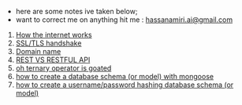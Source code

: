 - here are some notes ive taken below;
- want to correct me on anything hit me : hassanamiri.ai@gmail.com

1.  [How the internet works](/note/internet.md)
2.  [SSL/TLS handshake](/note/SSL_TLS_Handshake.md)
3.  [Domain name](/note/domainName.md)
4.  [REST VS RESTFUL API](/note/restVsRestfulApi.md)
5.  [oh ternary operator is goated](/note/ternary.md)
6.  [how to create a database schema (or model) with mongoose](/note/expense_schema.md)
7.  [how to create a username/password hashing database schema (or model)](/note/user_schema.md)
